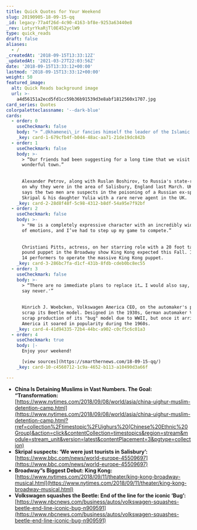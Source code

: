 ```yaml
---
title: Quick Quotes for Your Weekend
slug: 20190905-18-09-15-qq
_id: legacy-77a4f26d-4c90-4163-bf8e-9253a63440e8
_rev: LotyrYkaRjTl0E452yclW9
type: quick_reads
draft: false
aliases:
  - /
_createdAt: '2018-09-15T13:33:12Z'
_updatedAt: '2021-03-27T22:03:56Z'
date: '2018-09-15T13:33:12+00:00'
lastmod: '2018-09-15T13:33:12+00:00'
weight: 50
featured_image:
  alt: Quick Reads background image
  url: >-
    a4d56151a2ecd5fd1cc59b36b91539d3e8abf1812560x1707.jpg
card_series: Quotes
colorpaletteclassname: '--dark-blue'
cards:
  - order: 0
    useCheckmark: false
    body: "> “.@khamenei\_ir fancies himself the leader of the Islamic world, but his regime has been totally silent as Chinaa\x14the top buyer of #Iran’s oila\x14has persecuted and detained hundreds of thousands of its Muslim citizens.”  \n  \nSec. of State Mike Pompeo addressing the leader of Iran in a tweet as the UN reports China holds at least 1 million Uighur Muslims in detention camps to reportedly get them to renounce Islam. China denies this practice."
    _key: card-1-679cfb4f-b044-48ac-aa71-21de19dc842b
  - order: 1
    useCheckmark: false
    body: >-
      > “Our friends had been suggesting for a long time that we visit this
      wonderful town.”  
        
        
      Alexander Petrov, along with Ruslan Boshirov, to Russia's state-run RT TV
      on why they were in the area of Salisbury, England last March. UK gov't
      says the two men are suspects in the poisoning of a Russian ex-spy Sergei
      Skripal & his daughter Yulia with a rare nerve agent in the UK.
    _key: card-2-28d8f48f-5c98-4312-b8df-54a95e7f92bf
  - order: 2
    useCheckmark: false
    body: >-
      > "He is a completely expressive character with an incredibly wide range
      of emotions, and I’ve had to step up my game to compete.”  
        
        
      Christiani Pitts, actress, on her starring role with a 20 foot tall, 2,000
      pound puppet in the Broadway show King Kong expected this Fall. It takes
      14 performers to operate the massive King Kong puppet.
    _key: card-3-286bc7fa-d1cf-431b-8fdb-cdeb0bc8ec55
  - order: 3
    useCheckmark: false
    body: >-
      > “There are no immediate plans to replace it… I would also say, ‘Never
      say never.'”  
        
        
      Hinrich J. Woebcken, Volkswagen America CEO, on the automaker's plans to
      scrap its Beetle model. Designed in the 1930s, German automaker VW had to
      scrap production of its "bug" model due to WWII, but once it arrived in
      America it soared in popularity during the 1960s.
    _key: card-4-41d94335-72b4-44bc-a902-c0cf5c6c01a3
  - order: 4
    useCheckmark: true
    body: |-
      Enjoy your weekend!

      [view sources](https://smarthernews.com/18-09-15-qq/)
    _key: card-10-c4560712-1c9a-4652-b113-a10490d3a66f

---
```

* **China Is Detaining Muslims in Vast Numbers. The Goal: “Transformation:**  
[https://www.nytimes.com/2018/09/08/world/asia/china-uighur-muslim-detention-camp.html](https://www.nytimes.com/2018/09/08/world/asia/china-uighur-muslim-detention-camp.html?rref=collection%2Ftimestopic%2FUighurs%20(Chinese%20Ethnic%20Group)&action=click&contentCollection=timestopics&region=stream&module=stream_unit&version=latest&contentPlacement=3&pgtype=collection)
* **Skripal suspects: ‘We were just tourists in Salisbury’:**  
[https://www.bbc.com/news/world-europe-45509697](https://www.bbc.com/news/world-europe-45509697)
* **Broadway”s Biggest Debut: King Kong:**  
[https://www.nytimes.com/2018/09/11/theater/king-kong-broadway-musical.html](https://www.nytimes.com/2018/09/11/theater/king-kong-broadway-musical.html)
* **Volkswagen squashes the Beetle: End of the line for the iconic ‘Bug’:**  
[https://www.nbcnews.com/business/autos/volkswagen-squashes-beetle-end-line-iconic-bug-n909591](https://www.nbcnews.com/business/autos/volkswagen-squashes-beetle-end-line-iconic-bug-n909591)